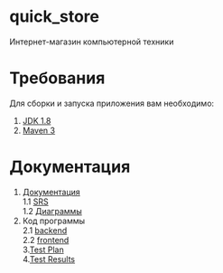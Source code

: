 # quick_store
Интернет-магазин компьютерной техники

# Требования
Для сборки и запуска приложения вам необходимо:
1. [JDK 1.8](https://www.oracle.com/technetwork/java/javase/downloads/jdk8-downloads-2133151.html)
2. [Maven 3](https://maven.apache.org/)<br>

# Документация
1. [Документация](https://github.com/SachkoAlex/quick_store/tree/master/Documentation) <br>
  1.1 [SRS](https://github.com/SachkoAlex/quick_store/blob/master/Documentation/SRS.md) <br>
  1.2 [Диаграммы](https://github.com/SachkoAlex/quick_store/tree/master/Documentation/Diagrams) <br>
2. Код программы<br>
  2.1 [backend](https://github.com/SachkoAlex/quick_store/tree/master/backend) <br>
  2.2 [frontend](https://github.com/SachkoAlex/quick_store/tree/master/frontend) <br>
3.[Test Plan](https://github.com/SachkoAlex/quick_store/blob/master/Testing/TestsPlan.md) <br>
4.[Test Results](https://github.com/SachkoAlex/quick_store/blob/master/Testing/TestsResults.md) <br>

